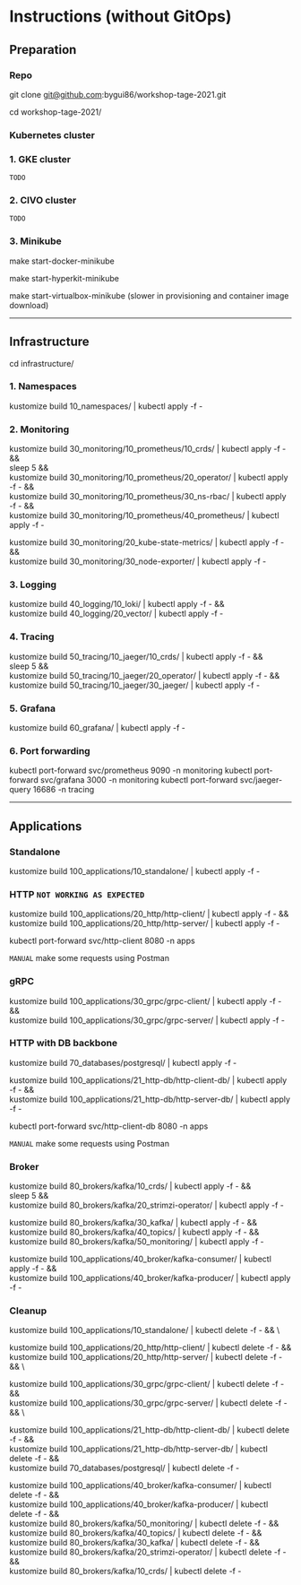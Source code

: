 
# Instructions (without GitOps)

## Preparation

### Repo

git clone git@github.com:bygui86/workshop-tage-2021.git

cd workshop-tage-2021/

### Kubernetes cluster

### 1. GKE cluster

`TODO`

### 2. CIVO cluster

`TODO`

### 3. Minikube

make start-docker-minikube

make start-hyperkit-minikube

make start-virtualbox-minikube (slower in provisioning and container image download)

---

## Infrastructure

cd infrastructure/

### 1. Namespaces

kustomize build 10_namespaces/ | kubectl apply -f -

### 2. Monitoring

kustomize build 30_monitoring/10_prometheus/10_crds/ | kubectl apply -f - && \
sleep 5 && \
kustomize build 30_monitoring/10_prometheus/20_operator/ | kubectl apply -f - && \
kustomize build 30_monitoring/10_prometheus/30_ns-rbac/ | kubectl apply -f - && \
kustomize build 30_monitoring/10_prometheus/40_prometheus/ | kubectl apply -f -

kustomize build 30_monitoring/20_kube-state-metrics/ | kubectl apply -f - && \
kustomize build 30_monitoring/30_node-exporter/ | kubectl apply -f -

### 3. Logging

kustomize build 40_logging/10_loki/ | kubectl apply -f - && \
kustomize build 40_logging/20_vector/ | kubectl apply -f -

### 4. Tracing

kustomize build 50_tracing/10_jaeger/10_crds/ | kubectl apply -f - && \
sleep 5 && \
kustomize build 50_tracing/10_jaeger/20_operator/ | kubectl apply -f - && \
kustomize build 50_tracing/10_jaeger/30_jaeger/ | kubectl apply -f -

### 5. Grafana

kustomize build 60_grafana/ | kubectl apply -f -

### 6. Port forwarding

kubectl port-forward svc/prometheus 9090 -n monitoring
kubectl port-forward svc/grafana 3000 -n monitoring
kubectl port-forward svc/jaeger-query 16686 -n tracing

---

## Applications

### Standalone

kustomize build 100_applications/10_standalone/ | kubectl apply -f -

### HTTP `NOT WORKING AS EXPECTED`

kustomize build 100_applications/20_http/http-client/ | kubectl apply -f - && \
kustomize build 100_applications/20_http/http-server/ | kubectl apply -f -

kubectl port-forward svc/http-client 8080 -n apps

`MANUAL` make some requests using Postman

### gRPC

kustomize build 100_applications/30_grpc/grpc-client/ | kubectl apply -f - && \
kustomize build 100_applications/30_grpc/grpc-server/ | kubectl apply -f -

### HTTP with DB backbone

kustomize build 70_databases/postgresql/ | kubectl apply -f -

kustomize build 100_applications/21_http-db/http-client-db/ | kubectl apply -f - && \
kustomize build 100_applications/21_http-db/http-server-db/ | kubectl apply -f -

kubectl port-forward svc/http-client-db 8080 -n apps

`MANUAL` make some requests using Postman

### Broker

kustomize build 80_brokers/kafka/10_crds/ | kubectl apply -f - && \
sleep 5 && \
kustomize build 80_brokers/kafka/20_strimzi-operator/ | kubectl apply -f -

kustomize build 80_brokers/kafka/30_kafka/ | kubectl apply -f - && \
kustomize build 80_brokers/kafka/40_topics/ | kubectl apply -f - && \
kustomize build 80_brokers/kafka/50_monitoring/ | kubectl apply -f -

kustomize build 100_applications/40_broker/kafka-consumer/ | kubectl apply -f - && \
kustomize build 100_applications/40_broker/kafka-producer/ | kubectl apply -f -

### Cleanup

kustomize build 100_applications/10_standalone/ | kubectl delete -f - && \

kustomize build 100_applications/20_http/http-client/ | kubectl delete -f - && \
kustomize build 100_applications/20_http/http-server/ | kubectl delete -f - && \

kustomize build 100_applications/30_grpc/grpc-client/ | kubectl delete -f - && \
kustomize build 100_applications/30_grpc/grpc-server/ | kubectl delete -f - && \

kustomize build 100_applications/21_http-db/http-client-db/ | kubectl delete -f - && \
kustomize build 100_applications/21_http-db/http-server-db/ | kubectl delete -f - && \
kustomize build 70_databases/postgresql/ | kubectl delete -f -

kustomize build 100_applications/40_broker/kafka-consumer/ | kubectl delete -f - && \
kustomize build 100_applications/40_broker/kafka-producer/ | kubectl delete -f - && \
kustomize build 80_brokers/kafka/50_monitoring/ | kubectl delete -f - && \
kustomize build 80_brokers/kafka/40_topics/ | kubectl delete -f - && \
kustomize build 80_brokers/kafka/30_kafka/ | kubectl delete -f - && \
kustomize build 80_brokers/kafka/20_strimzi-operator/ | kubectl delete -f - && \
kustomize build 80_brokers/kafka/10_crds/ | kubectl delete -f -
